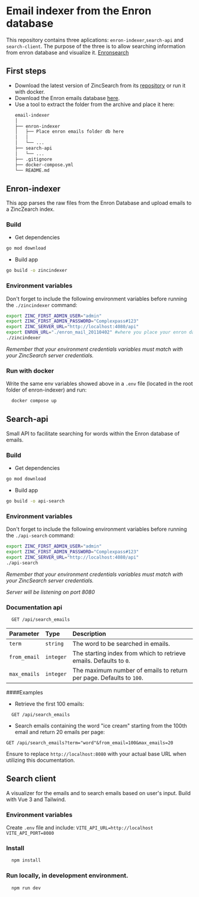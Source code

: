 # Email indexer from the Enron database
This repository contains three aplications: `enron-indexer`,`search-api` and `search-client`. The purpose of the three is to allow searching information from enron database and visualize it. 
[Enronsearch](http://ec2-18-219-218-197.us-east-2.compute.amazonaws.com)

## First steps
- Download the latest version of ZincSearch from its [repository](https://github.com/zincsearch/zincsearch/releases) or run it with docker.
- Download the Enron emails database [here](http://www.cs.cmu.edu/~enron/enron_mail_20110402.tgz).
- Use a tool to extract the folder from the archive and place it here:
  ```bash
  email-indexer
  │
  ├── enron-indexer
  │   ├── Place enron emails folder db here
  │   │   
  │   └── ... 
  ├── search-api
  │   └── ... 
  ├── .gitignore
  ├── docker-compose.yml
  └── README.md
  ```

## Enron-indexer
This app parses the raw files from the Enron Database and upload emails to a ZincZearch index.

### Build
- Get dependencies
```bash
go mod download
```
- Build app
```bash
go build -o zincindexer
```
### Environment variables
Don't forget to include the following environment variables before running the `./zincindexer` command:

```bash
export ZINC_FIRST_ADMIN_USER="admin"
export ZINC_FIRST_ADMIN_PASSWORD="Complexpass#123"
export ZINC_SERVER_URL="http://localhost:4080/api"
export ENRON_URL="./enron_mail_20110402" #where you place your enron database folder
./zincindexer
```
_Remember that your environment credentials variables must match with your ZincSearch server credentials._

### Run with docker
Write the same env variables showed above in a `.env` file (located in the root folder of enron-indexer) and run:
```bash
  docker compose up
```

## Search-api
Small API to facilitate searching for words within the Enron database of emails.

### Build
- Get dependencies
```bash
go mod download
```
- Build app
```bash
go build -o api-search
```
### Environment variables
Don't forget to include the following environment variables before running the `./api-search` command:

```bash
export ZINC_FIRST_ADMIN_USER="admin"
export ZINC_FIRST_ADMIN_PASSWORD="Complexpass#123"
export ZINC_SERVER_URL="http://localhost:4080/api"
./api-search
```
_Remember that your environment credentials variables must match with your ZincSearch server credentials._

_Server will be listening on port 8080_

### Documentation api

```http
  GET /api/search_emails
```
| Parameter | Type     | Description                |
| :-------- | :------- | :------------------------- |
| `term` | `string` | The word to be searched in emails.|
| `from_email` | `integer` | The starting index from which to retrieve emails. Defaults to `0`.|
| `max_emails` | `integer` | The maximum number of emails to return per page. Defaults to `100`.|

####Examples

- Retrieve the first 100 emails:
```http
  GET /api/search_emails
```

- Search emails containing the word "ice cream" starting from the 100th email and return 20 emails per page:
```http
GET /api/search_emails?term="word"&from_email=100&max_emails=20
```
Ensure to replace `http://localhost:8080` with your actual base URL when utilizing this documentation.

## Search client
A visualizer for the emails and to search emails based on user's input. Build with Vue 3 and Tailwind.
### Environment variables
Create `.env` file and include:
`VITE_API_URL=http://localhost`
`VITE_API_PORT=8080`

### Install
```bash
  npm install
```

### Run locally, in development environment.
```bash
  npm run dev
```
